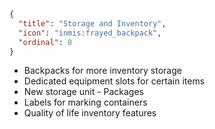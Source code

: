 ```json
{
  "title": "Storage and Inventory",
  "icon": "inmis:frayed_backpack",
  "ordinal": 8
}
```

- Backpacks for more inventory storage
- Dedicated equipment slots for certain items
- New storage unit - Packages
- Labels for marking containers
- Quality of life inventory features